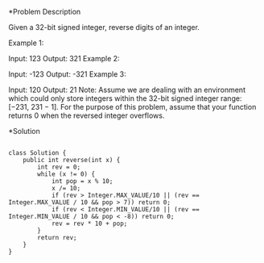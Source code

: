 *Problem Description

Given a 32-bit signed integer, reverse digits of an integer.

Example 1:

Input: 123
Output: 321
Example 2:

Input: -123
Output: -321
Example 3:

Input: 120
Output: 21
Note:
Assume we are dealing with an environment which could only store integers within the 32-bit signed integer range: [−231,  231 − 1]. For the purpose of this problem, assume that your function returns 0 when the reversed integer overflows.

*Solution

```

class Solution {
    public int reverse(int x) {
        int rev = 0;
        while (x != 0) {
            int pop = x % 10;
            x /= 10;
            if (rev > Integer.MAX_VALUE/10 || (rev == Integer.MAX_VALUE / 10 && pop > 7)) return 0;
            if (rev < Integer.MIN_VALUE/10 || (rev == Integer.MIN_VALUE / 10 && pop < -8)) return 0;
            rev = rev * 10 + pop;
        }
        return rev;
    }
}

```
